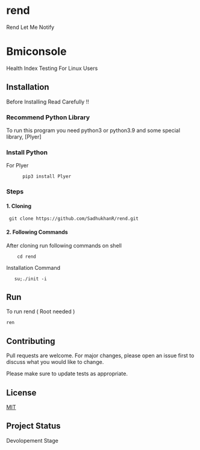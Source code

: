 # rend
Rend Let Me Notify 
# Bmiconsole
Health Index Testing For Linux Users
<br>
## Installation 
Before Installing Read Carefully !!
### Recommend Python Library
To run this program you need python3 or python3.9 and some special library,
[Plyer]
### Install Python
For Plyer



          pip3 install Plyer
### Steps

#### 1. Cloning
     git clone https://github.com/SadhukhanR/rend.git
#### 2. Following Commands
After cloning run following commands on shell 
        
        cd rend
        
        
Installation Command

    
       su;./init -i



## Run
To run rend ( Root needed )
    
    ren

## Contributing
Pull requests are welcome. For major changes, please open an issue first to discuss what you would like to change.

Please make sure to update tests as appropriate.

## License
[MIT](https://choosealicense.com/licenses/mit/)
## Project Status
Devolopement Stage

